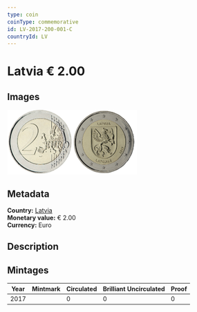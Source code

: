 ```yaml
---
type: coin
coinType: commemorative
id: LV-2017-200-001-C
countryId: LV
---
```


# Latvia € 2.00

## Images

<img src="../../Images/common-2007-200.png" height="150" alt="Front image"><img src="Images/LV-2017-200-001.png" height="150" alt="Back image">

## Metadata

**Country:** [Latvia](../../Countries/Latvia/index.md)\
**Monetary value:** € 2.00\
**Currency:** Euro

## Description


## Mintages

| Year | Mintmark | Circulated | Brilliant Uncirculated | Proof |
| ---- | -------- | ---------- | ---------------------- | ----- |
| 2017 |  | 0| 0 | 0 |
